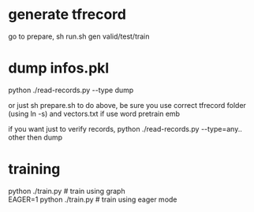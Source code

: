 # generate tfrecord  
go to prepare, sh run.sh gen valid/test/train   
# dump infos.pkl  
python ./read-records.py --type dump   

or just sh prepare.sh to do above, be sure you use correct tfrecord folder (using ln -s)  and vectors.txt if use word pretrain emb  

if you want just to verify records, python ./read-records.py --type=any.. other then dump  
# training 
python ./train.py  # train using graph  
EAGER=1 python ./train.py # train using eager mode   
